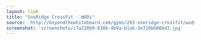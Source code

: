 ```yaml
---
layout: link
title: "SnoRidge CrossFit - WODs"
source: 'http://beyondthewhiteboard.com/gyms/293-snoridge-crossfit/wods.atom'
screenshot: 'screenshots/c7a220b9-638b-4b9a-b1ab-3e710b608bd3.jpg'
---
```


